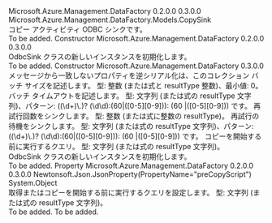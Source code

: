 <Type Name="OdbcSink" FullName="Microsoft.Azure.Management.DataFactory.Models.OdbcSink">
  <TypeSignature Language="C#" Value="public class OdbcSink : Microsoft.Azure.Management.DataFactory.Models.CopySink" />
  <TypeSignature Language="ILAsm" Value=".class public auto ansi beforefieldinit OdbcSink extends Microsoft.Azure.Management.DataFactory.Models.CopySink" />
  <TypeSignature Language="DocId" Value="T:Microsoft.Azure.Management.DataFactory.Models.OdbcSink" />
  <TypeSignature Language="VB.NET" Value="Public Class OdbcSink&#xA;Inherits CopySink" />
  <TypeSignature Language="F#" Value="type OdbcSink = class&#xA;    inherit CopySink" />
  <AssemblyInfo>
    <AssemblyName>Microsoft.Azure.Management.DataFactory</AssemblyName>
    <AssemblyVersion>0.2.0.0</AssemblyVersion>
    <AssemblyVersion>0.3.0.0</AssemblyVersion>
  </AssemblyInfo>
  <Base>
    <BaseTypeName>Microsoft.Azure.Management.DataFactory.Models.CopySink</BaseTypeName>
  </Base>
  <Interfaces />
  <Docs>
    <summary>
            コピー アクティビティ ODBC シンクです。
            </summary>
    <remarks>To be added.</remarks>
  </Docs>
  <Members>
    <Member MemberName=".ctor">
      <MemberSignature Language="C#" Value="public OdbcSink ();" />
      <MemberSignature Language="ILAsm" Value=".method public hidebysig specialname rtspecialname instance void .ctor() cil managed" />
      <MemberSignature Language="DocId" Value="M:Microsoft.Azure.Management.DataFactory.Models.OdbcSink.#ctor" />
      <MemberSignature Language="VB.NET" Value="Public Sub New ()" />
      <MemberType>Constructor</MemberType>
      <AssemblyInfo>
        <AssemblyName>Microsoft.Azure.Management.DataFactory</AssemblyName>
        <AssemblyVersion>0.2.0.0</AssemblyVersion>
        <AssemblyVersion>0.3.0.0</AssemblyVersion>
      </AssemblyInfo>
      <Parameters />
      <Docs>
        <summary>
            OdbcSink クラスの新しいインスタンスを初期化します。
            </summary>
        <remarks>To be added.</remarks>
      </Docs>
    </Member>
    <Member MemberName=".ctor">
      <MemberSignature Language="C#" Value="public OdbcSink (System.Collections.Generic.IDictionary&lt;string,object&gt; additionalProperties = null, object writeBatchSize = null, object writeBatchTimeout = null, object sinkRetryCount = null, object sinkRetryWait = null, object preCopyScript = null);" />
      <MemberSignature Language="ILAsm" Value=".method public hidebysig specialname rtspecialname instance void .ctor(class System.Collections.Generic.IDictionary`2&lt;string, object&gt; additionalProperties, object writeBatchSize, object writeBatchTimeout, object sinkRetryCount, object sinkRetryWait, object preCopyScript) cil managed" />
      <MemberSignature Language="DocId" Value="M:Microsoft.Azure.Management.DataFactory.Models.OdbcSink.#ctor(System.Collections.Generic.IDictionary{System.String,System.Object},System.Object,System.Object,System.Object,System.Object,System.Object)" />
      <MemberSignature Language="VB.NET" Value="Public Sub New (Optional additionalProperties As IDictionary(Of String, Object) = null, Optional writeBatchSize As Object = null, Optional writeBatchTimeout As Object = null, Optional sinkRetryCount As Object = null, Optional sinkRetryWait As Object = null, Optional preCopyScript As Object = null)" />
      <MemberSignature Language="F#" Value="new Microsoft.Azure.Management.DataFactory.Models.OdbcSink : System.Collections.Generic.IDictionary&lt;string, obj&gt; * obj * obj * obj * obj * obj -&gt; Microsoft.Azure.Management.DataFactory.Models.OdbcSink" Usage="new Microsoft.Azure.Management.DataFactory.Models.OdbcSink (additionalProperties, writeBatchSize, writeBatchTimeout, sinkRetryCount, sinkRetryWait, preCopyScript)" />
      <MemberType>Constructor</MemberType>
      <AssemblyInfo>
        <AssemblyName>Microsoft.Azure.Management.DataFactory</AssemblyName>
        <AssemblyVersion>0.3.0.0</AssemblyVersion>
      </AssemblyInfo>
      <Parameters>
        <Parameter Name="additionalProperties" Type="System.Collections.Generic.IDictionary&lt;System.String,System.Object&gt;" />
        <Parameter Name="writeBatchSize" Type="System.Object" />
        <Parameter Name="writeBatchTimeout" Type="System.Object" />
        <Parameter Name="sinkRetryCount" Type="System.Object" />
        <Parameter Name="sinkRetryWait" Type="System.Object" />
        <Parameter Name="preCopyScript" Type="System.Object" />
      </Parameters>
      <Docs>
        <param name="additionalProperties">メッセージから一致しないプロパティを逆シリアル化は、このコレクション</param>
        <param name="writeBatchSize">バッチ サイズを記述します。 型: 整数 (または式と resultType 整数)、最小値: 0。</param>
        <param name="writeBatchTimeout">バッチ タイムアウトを記述します。 型: 文字列 (または式の resultType 文字列)、パターン: ((\d+)\.)? (\d\d):(60|([0-5][0-9])): (60 |([0-5][0-9])) です。</param>
        <param name="sinkRetryCount">再試行回数をシンクします。 型: 整数 (または式に整数の resultType)。</param>
        <param name="sinkRetryWait">再試行の待機をシンクします。 型: 文字列 (または式の resultType 文字列)、パターン: ((\d+)\.)? (\d\d):(60|([0-5][0-9])): (60 |([0-5][0-9])) です。</param>
        <param name="preCopyScript">コピーを開始する前に実行するクエリ。 型: 文字列 (または式の resultType 文字列)。</param>
        <summary>
            OdbcSink クラスの新しいインスタンスを初期化します。
            </summary>
        <remarks>To be added.</remarks>
      </Docs>
    </Member>
    <Member MemberName="PreCopyScript">
      <MemberSignature Language="C#" Value="public object PreCopyScript { get; set; }" />
      <MemberSignature Language="ILAsm" Value=".property instance object PreCopyScript" />
      <MemberSignature Language="DocId" Value="P:Microsoft.Azure.Management.DataFactory.Models.OdbcSink.PreCopyScript" />
      <MemberSignature Language="VB.NET" Value="Public Property PreCopyScript As Object" />
      <MemberSignature Language="F#" Value="member this.PreCopyScript : obj with get, set" Usage="Microsoft.Azure.Management.DataFactory.Models.OdbcSink.PreCopyScript" />
      <MemberType>Property</MemberType>
      <AssemblyInfo>
        <AssemblyName>Microsoft.Azure.Management.DataFactory</AssemblyName>
        <AssemblyVersion>0.2.0.0</AssemblyVersion>
        <AssemblyVersion>0.3.0.0</AssemblyVersion>
      </AssemblyInfo>
      <Attributes>
        <Attribute>
          <AttributeName>Newtonsoft.Json.JsonProperty(PropertyName="preCopyScript")</AttributeName>
        </Attribute>
      </Attributes>
      <ReturnValue>
        <ReturnType>System.Object</ReturnType>
      </ReturnValue>
      <Docs>
        <summary>
            取得またはコピーを開始する前に実行するクエリを設定します。 型: 文字列 (または式の resultType 文字列)。
            </summary>
        <value>To be added.</value>
        <remarks>To be added.</remarks>
      </Docs>
    </Member>
  </Members>
</Type>